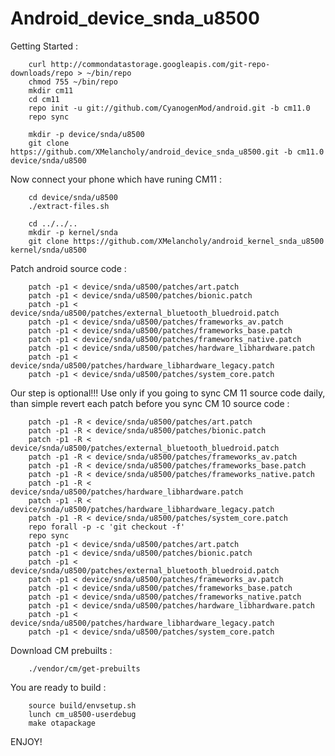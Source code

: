 # Android_device_snda_u8500

Getting Started :

		curl http://commondatastorage.googleapis.com/git-repo-downloads/repo > ~/bin/repo
		chmod 755 ~/bin/repo
		mkdir cm11
		cd cm11
		repo init -u git://github.com/CyanogenMod/android.git -b cm11.0
		repo sync

		mkdir -p device/snda/u8500
		git clone https://github.com/XMelancholy/android_device_snda_u8500.git -b cm11.0 device/snda/u8500

Now connect your phone which have runing CM11 :

		cd device/snda/u8500
		./extract-files.sh

		cd ../../..
		mkdir -p kernel/snda
		git clone https://github.com/XMelancholy/android_kernel_snda_u8500 kernel/snda/u8500


Patch android source code :

		patch -p1 < device/snda/u8500/patches/art.patch
		patch -p1 < device/snda/u8500/patches/bionic.patch
		patch -p1 < device/snda/u8500/patches/external_bluetooth_bluedroid.patch
		patch -p1 < device/snda/u8500/patches/frameworks_av.patch
		patch -p1 < device/snda/u8500/patches/frameworks_base.patch
		patch -p1 < device/snda/u8500/patches/frameworks_native.patch
		patch -p1 < device/snda/u8500/patches/hardware_libhardware.patch
		patch -p1 < device/snda/u8500/patches/hardware_libhardware_legacy.patch
		patch -p1 < device/snda/u8500/patches/system_core.patch



Our step is optional!!! Use only if you going to sync CM 11 source code daily, than simple revert each patch before you sync CM 10 source code :

		patch -p1 -R < device/snda/u8500/patches/art.patch
		patch -p1 -R < device/snda/u8500/patches/bionic.patch
		patch -p1 -R < device/snda/u8500/patches/external_bluetooth_bluedroid.patch
		patch -p1 -R < device/snda/u8500/patches/frameworks_av.patch
		patch -p1 -R < device/snda/u8500/patches/frameworks_base.patch
		patch -p1 -R < device/snda/u8500/patches/frameworks_native.patch
		patch -p1 -R < device/snda/u8500/patches/hardware_libhardware.patch
		patch -p1 -R < device/snda/u8500/patches/hardware_libhardware_legacy.patch
		patch -p1 -R < device/snda/u8500/patches/system_core.patch
		repo forall -p -c 'git checkout -f'
		repo sync
		patch -p1 < device/snda/u8500/patches/art.patch
		patch -p1 < device/snda/u8500/patches/bionic.patch
		patch -p1 < device/snda/u8500/patches/external_bluetooth_bluedroid.patch
		patch -p1 < device/snda/u8500/patches/frameworks_av.patch
		patch -p1 < device/snda/u8500/patches/frameworks_base.patch
		patch -p1 < device/snda/u8500/patches/frameworks_native.patch
		patch -p1 < device/snda/u8500/patches/hardware_libhardware.patch
		patch -p1 < device/snda/u8500/patches/hardware_libhardware_legacy.patch
		patch -p1 < device/snda/u8500/patches/system_core.patch


Download CM prebuilts : 

		./vendor/cm/get-prebuilts

You are ready to build :

		source build/envsetup.sh
		lunch cm_u8500-userdebug
		make otapackage

ENJOY!
